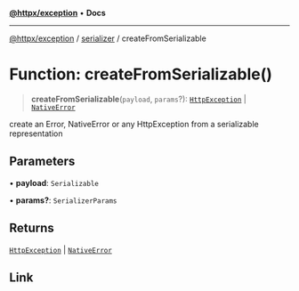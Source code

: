 [**@httpx/exception**](../../README.md) • **Docs**

---

[@httpx/exception](../../README.md) / [serializer](../README.md) / createFromSerializable

# Function: createFromSerializable()

> **createFromSerializable**(`payload`, `params`?): [`HttpException`](../../base/classes/HttpException.md) \| [`NativeError`](../type-aliases/NativeError.md)

create an Error, NativeError or any HttpException from a
serializable representation

## Parameters

• **payload**: `Serializable`

• **params?**: `SerializerParams`

## Returns

[`HttpException`](../../base/classes/HttpException.md) \| [`NativeError`](../type-aliases/NativeError.md)

## Link
